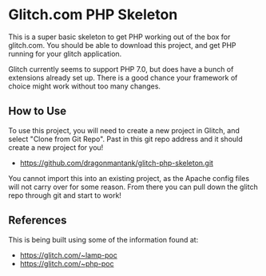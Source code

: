 # Glitch.com PHP Skeleton

This is a super basic skeleton to get PHP working out of the box for glitch.com. 
You should be able to download this project, and get PHP running for your glitch
application.

Glitch currently seems to support PHP 7.0, but does have a bunch of extensions
already set up. There is a good chance your framework of choice might work without
too many changes.

## How to Use
To use this project, you will need to create a new project in Glitch, and select
"Clone from Git Repo". Past in this git repo address and it should create a new
project for you!

* https://github.com/dragonmantank/glitch-php-skeleton.git

You cannot import this into an existing project, as the Apache config files will
not carry over for some reason. From there you can pull down the glitch repo
through git and start to work!

## References
This is being built using some of the information found at:

* https://glitch.com/~lamp-poc
* https://glitch.com/~php-poc
